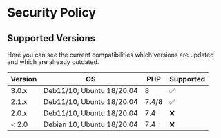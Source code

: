 # Security Policy

## Supported Versions

Here you can see the current compatibilities which versions are updated and which are already outdated.

| Version | OS | PHP |   Supported   |
| ------- | -- | --- | ------------- |
| 3.0.x   | Deb11/10, Ubuntu 18/20.04 | 8 | :white_check_mark: |
| 2.1.x   | Deb11/10, Ubuntu 18/20.04 | 7.4/8 | :white_check_mark: |
| 2.0.x   | Deb11/10, Ubuntu 18/20.04 | 7.4 | :x:           |
| < 2.0   | Debian 10, Ubuntu 18/20.04 | 7.4 |:x:           |
